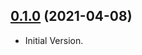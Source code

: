 ## [0.1.0](https://github.com/tyrcord/fastyle_dart/releases/tag/0.1.0) (2021-04-08)

- Initial Version.
